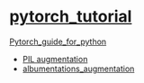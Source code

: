# [pytorch_tutorial](https://juejin.im/post/5bcd3e00e51d457a203cd9b2)

[Pytorch_guide_for_python](https://nbviewer.jupyter.org/github/shujunge/Pytorch_Tutorial/blob/loc/Pytorch_guide_for_python.ipynb)

* [PIL augmentation](https://nbviewer.jupyter.org/github/shujunge/Pytorch_Tutorial/blob/loc/image_aug/PIL_torchvision_demo.ipynb)
* [albumentations_augmentation](https://nbviewer.jupyter.org/github/shujunge/Pytorch_Tutorial/blob/loc/image_aug/albumentations_demo.ipynb)

